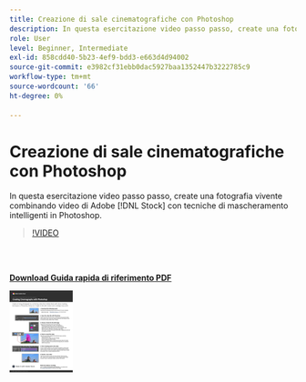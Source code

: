 ```yaml
---
title: Creazione di sale cinematografiche con Photoshop
description: In questa esercitazione video passo passo, create una fotografia vivente combinando video di Adobe [!DNL Stock] con tecniche di mascheramento intelligenti in Photoshop
role: User
level: Beginner, Intermediate
exl-id: 858cdd40-5b23-4ef9-bdd3-e663d4d94002
source-git-commit: e3982cf31ebb0dac5927baa1352447b3222785c9
workflow-type: tm+mt
source-wordcount: '66'
ht-degree: 0%

---
```


# Creazione di sale cinematografiche con Photoshop

In questa esercitazione video passo passo, create una fotografia vivente combinando video di Adobe [!DNL Stock] con tecniche di mascheramento intelligenti in Photoshop.

>[!VIDEO](https://video.tv.adobe.com/v/331002?hidetitle=true)

<br> 

[**Download Guida rapida di riferimento PDF**](../quick-reference/CreatingCinemagraphswithPhotoshop.pdf)

[![Immagine della prima pagina della guida di riferimento rapido](assets/CreatingCinemagraphswithPhotoshopPage1.png)](../quick-reference/CreatingCinemagraphswithPhotoshop.pdf)
